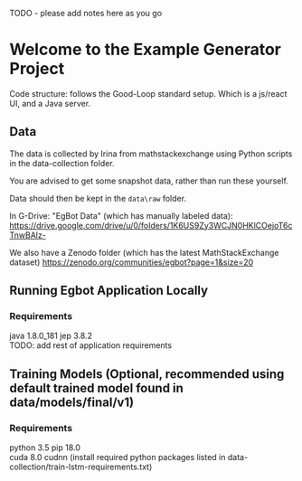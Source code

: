 TODO - please add notes here as you go

# Welcome to the Example Generator Project

Code structure: follows the Good-Loop standard setup. Which is a js/react UI, and a Java server.

## Data

The data is collected by Irina from mathstackexchange using Python scripts in the data-collection folder.

You are advised to get some snapshot data, rather than run these yourself.

Data should then be kept in the `data\raw` folder.

In G-Drive: "EgBot Data" (which has manually labeled data):
https://drive.google.com/drive/u/0/folders/1K6US9Zy3WCJN0HKlCOejoT6cTnwBAlz-

We also have a Zenodo folder (which has the latest MathStackExchange dataset)
https://zenodo.org/communities/egbot?page=1&size=20

## Running Egbot Application Locally

### Requirements
java 1.8.0_181
jep 3.8.2                  
TODO: add rest of application requirements

## Training Models (Optional, recommended using default trained model found in data/models/final/v1)

### Requirements
python 3.5
pip 18.0                   
cuda 8.0
cudnn
(install required python packages listed in data-collection/train-lstm-requirements.txt)

